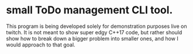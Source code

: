 # small ToDo management CLI tool.

This program is being developed solely for demonstration purposes live on twitch.
It is not meant to show super edgy C++17 code, but rather should show how to break down
a bigger problem into smaller ones, and how I would approach to that goal.
